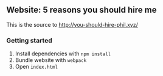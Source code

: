 ## Website: 5 reasons you should hire me

This is the source to http://you-should-hire-phil.xyz/

### Getting started

1. Install dependencies with `npm install`
2. Bundle website with `webpack`
3. Open `index.html`
